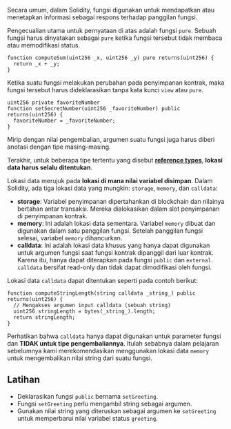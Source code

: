 Secara umum, dalam Solidity, fungsi digunakan untuk mendapatkan atau menetapkan informasi sebagai respons terhadap panggilan fungsi.

Pengecualian utama untuk pernyataan di atas adalah fungsi `pure`. Sebuah fungsi harus dinyatakan sebagai `pure` ketika fungsi tersebut tidak membaca atau memodifikasi status.

```sol
function computeSum(uint256 _x, uint256 _y) pure returns(uint256) {
  return _x + _y;
}
```

Ketika suatu fungsi melakukan perubahan pada penyimpanan kontrak, maka fungsi tersebut harus dideklarasikan tanpa kata kunci `view` atau `pure`.

```sol
uint256 private favoriteNumber
function setSecretNumber(uint256 _favoriteNumber) public returns(uint256) {
  favoriteNumber = _favoriteNumber;
}
```

Mirip dengan nilai pengembalian, argumen suatu fungsi juga harus diberi anotasi dengan tipe masing-masing.

Terakhir, untuk beberapa tipe tertentu yang disebut [**reference types**](https://docs.soliditylang.org/en/v0.8.10/types.html#reference-types), **lokasi data harus selalu ditentukan**.

Lokasi data merujuk pada **lokasi di mana nilai variabel disimpan**. Dalam Solidity, ada tiga lokasi data yang mungkin: `storage`, `memory`, dan `calldata`:

- **storage**: Variabel penyimpanan dipertahankan di blockchain dan nilainya bertahan antar transaksi. Mereka dialokasikan dalam slot penyimpanan di penyimpanan kontrak.
- **memory**: Ini adalah lokasi data sementara. Variabel `memory` dibuat dan digunakan dalam satu panggilan fungsi. Setelah panggilan fungsi selesai, variabel `memory` dihancurkan.
- **calldata**: Ini adalah lokasi data khusus yang hanya dapat digunakan untuk argumen fungsi saat fungsi kontrak dipanggil dari luar kontrak. Karena itu, hanya dapat diterapkan pada fungsi `public` dan `external`. `calldata` bersifat read-only dan tidak dapat dimodifikasi oleh fungsi.

Lokasi data `calldata` dapat ditentukan seperti pada contoh berikut:

```sol
function computeStringLength(string calldata _string_) public returns(uint256) {
  // Mengakses argumen input calldata (sebuah string)
  uint256 stringLength = bytes(_string_).length;
  return stringLength;
}
```

Perhatikan bahwa `calldata` hanya dapat digunakan untuk parameter fungsi dan **TIDAK untuk tipe pengembaliannya**. Itulah sebabnya dalam pelajaran sebelumnya kami merekomendasikan menggunakan lokasi data `memory` untuk mengembalikan nilai string dari suatu fungsi.

## Latihan

- Deklarasikan fungsi `public` bernama `setGreeting`.
- Fungsi `setGreeting` perlu mengambil string sebagai argumen.
- Gunakan nilai string yang diteruskan sebagai argumen ke `setGreeting` untuk memperbarui nilai variabel status `greeting`.
